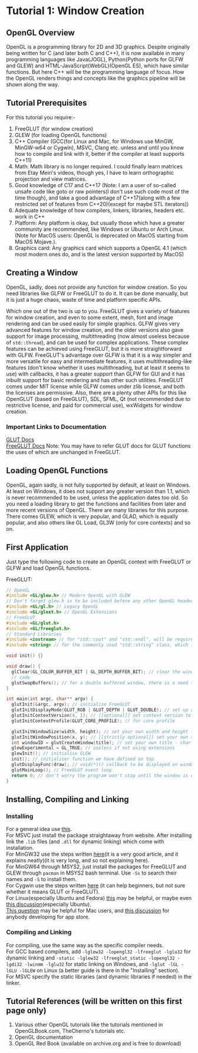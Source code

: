 # Tutorial 1: Window Creation  

## OpenGL Overview  

OpenGL is a programming library for 2D and 3D graphics. Despite originally being written for C (and later both C and C++), it is now available in many programming languages like Java(JOGL), Python(Python ports for GLFW and GLEW) and HTML-JavaScript(WebGL)(OpenGL ES), which have similar functions.  But here C++ will be the programming language of focus. How the OpenGL renders things and concepts like the graphics pipeline will be shown along the way.  

## Tutorial Prerequisites  

For this tutorial you require:-  
1. FreeGLUT (for window creation)  
2. GLEW (for loading OpenGL functions)  
3. C++ Compiler (GCC(for Linux and Mac, for Windows use MinGW, MinGW-w64 or Cygwin), MSVC, Clang etc. unless and until you know how to compile and link with it, better if the compiler at least supports C++11)  
4. Math: Math library is no longer required. I could finally learn matrices from Etay Meiri's videos, though yes, I have to learn orthographic projection and view matrices.  
5. Good knowledge of C17 and C++17 (Note: I am a user of so-called unsafe code like goto or raw pointers(I don't use such code most of the time though), and take a good advantage of C++17(along with a few restricted set of features from C++20)(except for maybe STL iterators))  
6. Adequate knowledge of how compilers, linkers, libraries, headers etc. work in C++  
7. Platform: Any platform is okay, but usually those which have a greater community are recommended, like Windows or Ubuntu or Arch Linux. (Note for MacOS users: OpenGL is deprecated on MacOS starting from MacOS Mojave.).  
8. Graphics card: Any graphics card which supports a OpenGL 4.1 (which most modern ones do, and is the latest version supported by MacOS)  

## Creating a Window  

OpenGL, sadly, does not provide any function for window creation. So you need libraries like GLFW or FreeGLUT to do it. It can be done manually, but it is just a huge chaos, waste of time and platform specific APIs.  

Which one out of the two is up to you. FreeGLUT gives a variety of features for window creation, and even to some extent, mesh, font and image rendering and can be used easily for simple graphics. GLFW gives very advanced features for window creation, and the older versions also gave support for image processing, multithreading (now almost useless because of `std::thread`), and can be used for complex applications. These complex features can be achieved using FreeGLUT, but it is more straightforward with GLFW. FreeGLUT's advantage over GLFW is that it is a way simpler and more versatile for easy and intermediate features, it uses multithreading-like features (don't know whether it uses multithreading, but at least it seems to use) with callbacks, it has a greater support than GLFW for GUI and it has inbuilt support for basic rendering and has other such utilities. FreeGLUT comes under MIT license while GLFW comes under zlib license, and both the licenses are permissive. Also, there are a plenty other APIs for this like OpenGLUT (based on FreeGLUT), SDL, SFML, Qt (not recommended due to restrictive license, and paid for commercial use), wxWidgets for window creation.  

### Important Links to Documentation  
[GLUT Docs](https://www.opengl.org/resources/libraries/glut/spec3/spec3.html)  
[FreeGLUT Docs](http://freeglut.sourceforge.net/docs/api.php) Note: You may have to refer GLUT docs for GLUT functions the uses of which are unchanged in FreeGLUT.  
<!-- [OpenGLUT Docs](http://openglut.sourceforge.net/group__api.html)  
[GLFW Docs](https://www.glfw.org/docs/latest/)
Since these are not ecessary for this tutorial, commenting them out -->

## Loading OpenGL Functions  

OpenGL, again sadly, is not fully supported by default, at least on Windows. At least on Windows, it does not support any greater version than 1.1, which is never recommended to be used, unless the application dates too old. So you need a loading library to get the functions and facilities from later and more recent versions of OpenGL. There are many libraries for this purpose. There comes GLEW, which is very popular, and GLAD, which is equally popular, and also others like GL Load, GL3W (only for core contexts) and so on.  

## First Application  

Just type the following code to create an OpenGL context with FreeGLUT or GLFW and load OpenGL functions.  

FreeGLUT:  

```c++
// OpenGL
#include <GL/glew.h> // Modern OpenGL with GLEW
// Don't forget glew.h is to be included before any other OpenGL header, else it will give a bunch of headers while initialising.
#include <GL/gl.h> // Legacy OpenGL
#include <GL/glext.h> // OpenGL Extensions
// FreeGLUT
#include <GL/glut.h>
#include <GL/freeglut.h>
// Standard Libraries
#include <iostream> // for "std::cout" and "std::endl", will be required to display error messages
#include <string> // for the commonly used "std::string" class, which is much better than C-style "char*" or "const char*", will be required to store shaders etc.

void init() {}

void draw() {
  glClear(GL_COLOR_BUFFER_BIT | GL_DEPTH_BUFFER_BIT); // clear the window's color and depth buffers (color and depth buffers both will be needed later on)
  // code
  glutSwapBuffers(); // for a double buffered window, there is a need to swap the front and back buffers
}

int main(int argc, char** argv) {
  glutInit(&argc, argv); // initialise FreeGLUT
  glutInitDisplayMode(GLUT_RGB | GLUT_DEPTH | GLUT_DOUBLE); // set up a double buffered rgb based window layout
  glutInitContextVersion(4, 1); // [[optional]] set context version to OpenGL 4.1
  glutInitContextProfile(GLUT_CORE_PROFILE); // for core profile

  glutInitWindowSize(width, height); // set your own width and height - both are int
  glutInitWindowPosition(x, y); // [[strictly optional]] set your own x and y coordinates
  int windowID = glutCreateWindow(title); // set your own title - char*
  glewExperimental = GL_TRUE; // useless if not using extensions
  glewInit(); // initialise GLEW
  init(); // initialiser function we have defined on top
  glutDisplayFunc(draw); // void(*)() callback to be displayed on window
  glutMainLoop(); // FreeGLUT event loop
  return 0; // don't worry the program won't stop until the window is closed
}
```  
## Installing, Compiling and Linking  
### Installing  
For a general idea use [this](http://titan.csit.rmit.edu.au/~e20068/teaching/i3dg&a/2016/compiling.html).  
For MSVC just install the package straightaway from website. After installing link the `.lib` files (and `.dll` for dynamic linking) which come with installation.  
For MinGW32 use the steps written [here](https://medium.com/@bhargav.chippada/how-to-setup-opengl-on-mingw-w64-in-windows-10-64-bits-b77f350cea7e)(it is a very good article, and it explains neatly)(it is very long, and so not explaining here).  
For MinGW64 through MSYS2, just install the packages for FreeGLUT and GLEW through `pacman` in MSYS2 bash terminal. Use `-Ss` to search their names and `-S` to install them.  
For Cygwin use the steps written [here](https://stackoverflow.com/a/14346) (it can help beginners, but not sure whether it means GLUT or FreeGLUT).  
For Linux(especially Ubuntu and Fedora) [this](http://www.cse.iitm.ac.in/~vplab/courses/CG/opengl_start.html) may be helpful, or maybe even [this discussion](https://stackoverflow.com/questions/859501/learning-opengl-in-ubuntu)(especially Ubuntu).  
[This question](https://www.quora.com/How-do-I-set-up-OpenGL-on-a-Mac) may be helpful for Mac users, and [this discussion](https://stackoverflow.com/questions/65802625/develop-using-opengl-4-x-on-osx-big-sur) for anybody developing for app store.  
### Compiling and Linking  
For compiling, use the same way as the specific compiler needs.  
For GCC based compilers, add `-lglew32 -lopengl32 -lfreeglut -lglu32` for dynamic linking and `-static -lglew32 -lfreeglut_static -lopengl32 -lgdi32 -lwinmm -lglu32` for static linking on Windows, and `-lglut -lGL -lGLU -lGLEW` on Linux (a better guide is there in the "Installing" section).  
For MSVC specify the static libraries (and dynamic libraries if needed) in the linker.
## Tutorial References (will be written on this first page only)  
1. Various other OpenGL tutorials like the tutorials mentioned in OpenGLBook.com, TheCherno's tutorials etc.  
2. OpenGL documentation  
3. OpenGL Red Book (available on archive.org and is free to download)  
